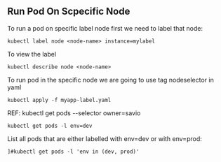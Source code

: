 ## Run Pod On Scpecific Node

To run a pod on specific label node first we  need to label that node:
```
kubectl label node <node-name> instance=mylabel
```

To view the label
```
kubectl describe node <node-name>
```

To run pod in the specific node we are going to use tag nodeselector in yaml
```
kubectl apply -f myapp-label.yaml
```

REF:
kubectl get pods --selector owner=savio
```
kubectl get pods -l env=dev
```

List all pods that are either labelled with env=dev or with env=prod:
```
]#kubectl get pods -l 'env in (dev, prod)'
```